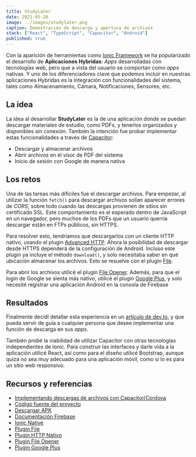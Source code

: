 ```yaml
---
title: StudyLater
date: 2021-05-28
image: ../images/studylater.png
caption: Demostración de descarga y apertura de archivos
stack: ["React", "TypeScript", "Capacitor", "Android"]
published: true
---
```


Con la aparición de herramientas como [Ionic Framework](https://ionicframework.com/) se ha popularizado el desarrollo de **Aplicaciones Hybridas**: *Apps* desarrolladas con tecnologías web, pero que a vista del usuario se comportan como *apps* nativas. Y uno de los diferenciadores clave que podemos incluir en nuestras aplicaciones Hybridas es la integración con funcionalidades del sistema, tales como Almacenamiento, Cámara, Notificaciones, Sensores, etc.

## La idea

La idea al desarrollar **StudyLater** es la de una aplicación donde se puedan descargar materiales de estudio, como PDFs, y tenerlos organizados y disponibles sin conexión. También la intención fue probar implementar estas funcionalidades a través de [Capacitor](https://capacitorjs.com/):

- Descargar y almacenar archivos
- Abrir archivos en el visor de PDF del sistema
- Inicio de sesión con Google de manera nativa

## Los retos

Una de las tareas más difíciles fue el descargar archivos. Para empezar, al utilizar la función `fetch()` para descargar archivos solían aparecer errores de *CORS*, sobre todo cuando las descargas provienen de sitios sin certificado SSL. Este comportamiento es el esperado dentro de JavaScript en un navegador, pero muchos de los PDFs que un usuario querría descargar están en FTPs públicos, sin HTTPS.

Para resolver esto, tendríamos que descargarlos con un cliente HTTP nativo, usando el plugin [Advanced HTTP](https://github.com/silkimen/cordova-plugin-advanced-http). Ahora la posibilidad de descargar desde HTTPS dependerá de la configuración de Android. Incluso este plugin ya incluye el método `download()`, y solo necesitaba saber en qué ubicación almacenar los archivos. Esto se resuelve con el plugin [File](https://ionicframework.com/docs/native/file).

Para abrir los archivos utilicé el plugin [File Opener](https://github.com/pwlin/cordova-plugin-file-opener2). Además, para que el *login* de Google se sienta más nativo, utilicé el plugin [Google Plus](https://github.com/EddyVerbruggen/cordova-plugin-googleplus), y solo necesité registrar una aplicación Android en la consola de Firebase

## Resultados

Finalmente decidí detallar esta experiencia en un [artículo de dev.to](https://dev.to/angelxehg/implementando-descargas-de-archivos-con-capacitor-cordova-4844), y que pueda servir de guía a cualquier persona que desee implementar una función de descarga en sus *apps*.

También probé la viabilidad de utilizar Capacitor con otras tecnologías independientes de Ionic. Para construir las interfaces y darle vida a la aplicación utilicé  React, así como para el diseño utilicé Bootstrap, aunque quizá no sea muy adecuado para una aplicación móvil, como si lo es para un sitio web responsivo.

## Recursos y referencias

- [Implementando descargas de archivos con Capacitor/Cordova](https://dev.to/angelxehg/implementando-descargas-de-archivos-con-capacitor-cordova-4844)
- [Código fuente del proyecto](https://github.com/angelxehg/studylater-app)
- [Descargar APK](https://github.com/angelxehg/studylater-app/releases)
- [Documentación Firebase](https://firebase.google.com/docs)
- [Ionic Native](https://ionicframework.com/docs/native/community)
- [Plugin File](https://ionicframework.com/docs/native/file)
- [Plugin HTTP Nativo](https://github.com/silkimen/cordova-plugin-advanced-http)
- [Plugin File Opener](https://github.com/pwlin/cordova-plugin-file-opener2)
- [Plugin Google Plus](https://github.com/EddyVerbruggen/cordova-plugin-googleplus)
